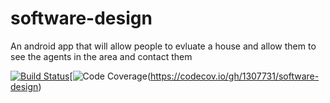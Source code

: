 # software-design
An android app that will allow people to evluate a house and allow them to see the agents in the area and contact them

[![Build Status](https://travis-ci.org/1307731/software-design.svg?branch=master)](https://travis-ci.org/1307731/software-design)[![Code Coverage](https://codecov.io/gh/1307731/software-design/branch/master/graph/badge.svg)(https://codecov.io/gh/1307731/software-design)
